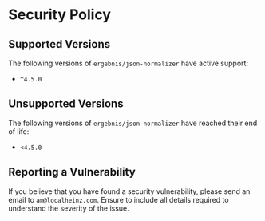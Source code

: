 # Security Policy

## Supported Versions

The following versions of `ergebnis/json-normalizer` have active support:

- `^4.5.0`

## Unsupported Versions

The following versions of `ergebnis/json-normalizer` have reached their end of life:

- `<4.5.0`

## Reporting a Vulnerability

If you believe that you have found a security vulnerability, please send an email to `am@localheinz.com`. Ensure to include all details required to understand the severity of the issue.
